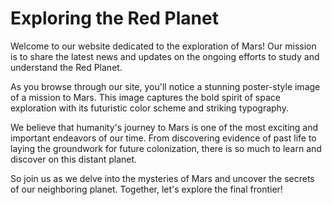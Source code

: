 <!--
Write me markdown content of website with wallpaper:

"A poster-style image of a mission to Mars, with bold typography and a futuristic color scheme that represents the ambition of space exploration."

The header of the page should not be copy of the text but rather a real content of the website which is using this wallpaper.
-->

<!--font:"Montserrat"-->

# Exploring the Red Planet

Welcome to our website dedicated to the exploration of Mars! Our mission is to share the latest news and updates on the ongoing efforts to study and understand the Red Planet.

As you browse through our site, you'll notice a stunning poster-style image of a mission to Mars. This image captures the bold spirit of space exploration with its futuristic color scheme and striking typography.

We believe that humanity's journey to Mars is one of the most exciting and important endeavors of our time. From discovering evidence of past life to laying the groundwork for future colonization, there is so much to learn and discover on this distant planet.

So join us as we delve into the mysteries of Mars and uncover the secrets of our neighboring planet. Together, let's explore the final frontier!
